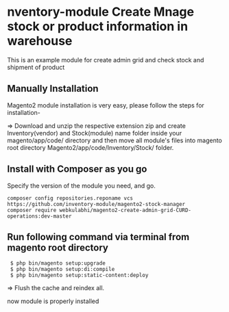
# nventory-module Create Mnage stock or product information in warehouse

This is an example module for create admin grid and check stock and shipment of product
## Manually Installation

Magento2 module installation is very easy, please follow the steps for installation-

=> Download and unzip the respective extension zip and create Inventory(vendor) and Stock(module) name folder inside your magento/app/code/ directory and then move all module's files into magento root directory Magento2/app/code/Inventory/Stock/ folder.

## Install with Composer as you go
Specify the version of the module you need, and go.
    
    composer config repositories.reponame vcs https://github.com/inventory-module/magento2-stock-manager
    composer require webkulabhi/magento2-create-admin-grid-CURD-operations:dev-master
    

## Run following command via terminal from magento root directory 
  
     $ php bin/magento setup:upgrade
     $ php bin/magento setup:di:compile
     $ php bin/magento setup:static-content:deploy

=> Flush the cache and reindex all.

now module is properly installed

